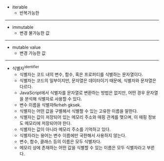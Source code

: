 * iterable
    * 반복가능한
---
* immutable
    * 변경 불가능한 값
---
* mutable value
    * 변경 가능한 값
---
* 식별자<sup>identifier</sup>
    * 식별자는 코드 내의 변수, 함수, 혹은 프로퍼티를 식별하는 문자열이다.
    * 식별자는 코드의 일부이지만, 문자열은 데이터이기 때문에, 식별자와 문자열은 다르다.
    * JavaScript에서 식별자를 문자열로 변환하는 방법은 없지만, 어떤 경우 문자열을 분석해 식별자로 사용할 수 있다.
    * 변수 이름을 식별자fkrheh gksek.
    * 식별자는 어떤 값을 구별해서 식별할 수 있는 고유한 이름을 말한다.
    * 식별자는 값이 저장되어 있는 메모리 주소와 매핑 관계를 맺으며, 이 매핑 정보도 메모리에 저장되어야 한다.
    * 식별자는 값이 아니라 메모리 주소를 기억하고 있다.
    * 식별자라는 용어는 변수 이름에만 국한해서 사용하지 않는다.
    * 변수, 함수, 클래스 등의 이름은 모두 식별자다.
    * 메모리 상에 존재하는 어떤 값을 식별할 수 있는 이름은 모두 식별자라고 부른다.
